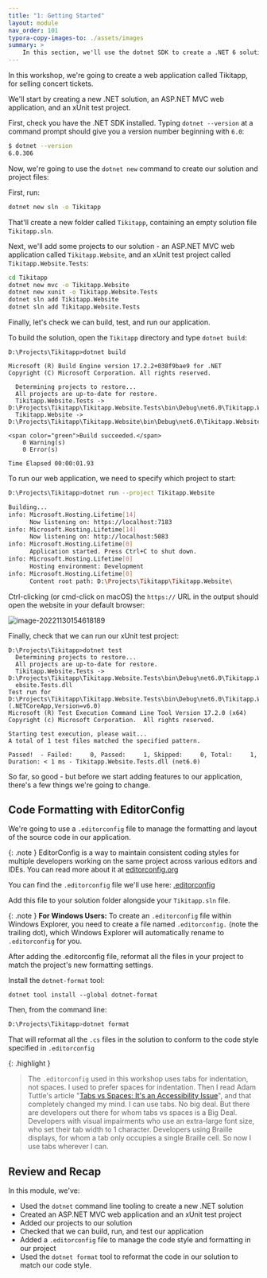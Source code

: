 ```yaml
---
title: "1: Getting Started"
layout: module
nav_order: 101
typora-copy-images-to: ./assets/images
summary: >
    In this section, we'll use the dotnet SDK to create a .NET 6 solution and set up the ASP.NET Core MVC web application and an xUnit test project we'll be using throughout the workshop.
---
```

In this workshop, we're going to create a web application called Tikitapp, for selling concert tickets.

We'll start by creating a new .NET solution, an ASP.NET MVC web application, and an xUnit test project.

First, check you have the .NET SDK installed. Typing `dotnet --version` at a command prompt should give you a version number beginning with `6.0`:

```bash
$ dotnet --version
6.0.306
```

Now, we're going to use the `dotnet new` command to create our solution and project files:

First, run:

```bash
dotnet new sln -o Tikitapp
```

That'll create a new folder called `Tikitapp`, containing an empty solution file `Tikitapp.sln`.

Next, we'll add some projects to our solution - an ASP.NET MVC web application called `Tikitapp.Website`, and an xUnit test project called `Tikitapp.Website.Tests`:

```bash
cd Tikitapp
dotnet new mvc -o Tikitapp.Website
dotnet new xunit -o Tikitapp.Website.Tests
dotnet sln add Tikitapp.Website
dotnet sln add Tikitapp.Website.Tests
```

Finally, let's check we can build, test, and run our application.

To build the solution, open the `Tikitapp` directory and type `dotnet build`:

```
D:\Projects\Tikitapp>dotnet build

Microsoft (R) Build Engine version 17.2.2+038f9bae9 for .NET
Copyright (C) Microsoft Corporation. All rights reserved.

  Determining projects to restore...
  All projects are up-to-date for restore.
  Tikitapp.Website.Tests -> D:\Projects\Tikitapp\Tikitapp.Website.Tests\bin\Debug\net6.0\Tikitapp.Website.Tests.dll
  Tikitapp.Website -> D:\Projects\Tikitapp\Tikitapp.Website\bin\Debug\net6.0\Tikitapp.Website.dll

<span color="green">Build succeeded.</span>
    0 Warning(s)
    0 Error(s)

Time Elapsed 00:00:01.93
```

To run our web application, we need to specify which project to start:

```bash
D:\Projects\Tikitapp>dotnet run --project Tikitapp.Website

Building...
info: Microsoft.Hosting.Lifetime[14]
      Now listening on: https://localhost:7183
info: Microsoft.Hosting.Lifetime[14]
      Now listening on: http://localhost:5083
info: Microsoft.Hosting.Lifetime[0]
      Application started. Press Ctrl+C to shut down.
info: Microsoft.Hosting.Lifetime[0]
      Hosting environment: Development
info: Microsoft.Hosting.Lifetime[0]
      Content root path: D:\Projects\Tikitapp\Tikitapp.Website\
```

Ctrl-clicking (or cmd-click on macOS) the `https://` URL in the output should open the website in your default browser:

![image-20221130154618189](D:\Projects\github\ursatile\fsnet\assets\images\image-20221130154618189.png)

Finally, check that we can run our xUnit test project:

```
D:\Projects\Tikitapp>dotnet test
  Determining projects to restore...
  All projects are up-to-date for restore.
  Tikitapp.Website.Tests -> D:\Projects\Tikitapp\Tikitapp.Website.Tests\bin\Debug\net6.0\Tikitapp.W
  ebsite.Tests.dll
Test run for D:\Projects\Tikitapp\Tikitapp.Website.Tests\bin\Debug\net6.0\Tikitapp.Website.Tests.dll (.NETCoreApp,Version=v6.0)
Microsoft (R) Test Execution Command Line Tool Version 17.2.0 (x64)
Copyright (c) Microsoft Corporation.  All rights reserved.

Starting test execution, please wait...
A total of 1 test files matched the specified pattern.

Passed!  - Failed:     0, Passed:     1, Skipped:     0, Total:     1, Duration: < 1 ms - Tikitapp.Website.Tests.dll (net6.0)
```

So far, so good - but before we start adding features to our application, there's a few things we're going to change.

## Code Formatting with EditorConfig

We're going to use a `.editorconfig` file to manage the formatting and layout of the source code in our application. 

{: .note }
EditorConfig is a way to maintain consistent coding styles for multiple developers working on the same project across various editors and IDEs. You can read more about it at [editorconfig.org](https://editorconfig.org)

You can find the  `.editorconfig` file we'll use here: [.editorconfig](dotnet/module02/Tikitapp/.editorconfig)

Add this file to your solution folder alongside your `Tikitapp.sln` file. 

{: .note }
**For Windows Users:** To create an `.editorconfig` file within Windows Explorer, you need to create a file named `.editorconfig.` (note the trailing dot), which Windows Explorer will automatically rename to `.editorconfig` for you.

After adding the .editorconfig file, reformat all the files in your project to match the project's new formatting settings.

Install the `dotnet-format` tool:

```
dotnet tool install --global dotnet-format
```

Then, from the command line:

```bash
D:\Projects\Tikitapp>dotnet format
```

That will reformat all the `.cs` files in the solution to conform to the code style specified in `.editorconfig`

{: .highlight }

> The `.editorconfig` used in this  workshop uses tabs for indentation, not spaces. I used to prefer spaces for indentation. Then I read Adam Tuttle's article  "[Tabs vs Spaces: It's an Accessibility Issue](https://adamtuttle.codes/blog/2021/tabs-vs-spaces-its-an-accessibility-issue/)", and that completely changed my mind. I can use tabs. No big deal. But there are developers out there for whom tabs vs spaces is a Big Deal. Developers with visual impairments who use an extra-large font size, who set their tab width to 1 character. Developers using Braille displays, for whom a tab only occupies a single Braille cell. So now I use tabs wherever I can.

## Review and Recap

In this module, we've:

* Used the `dotnet` command line tooling to create a new .NET solution
* Created an ASP.NET MVC web application and an xUnit test project
* Added our projects to our solution
* Checked that we can build, run, and test our application
* Added a `.editorconfig` file to manage the code style and formatting in our project
* Used the `dotnet format` tool to reformat the code in our solution to match our code style.



